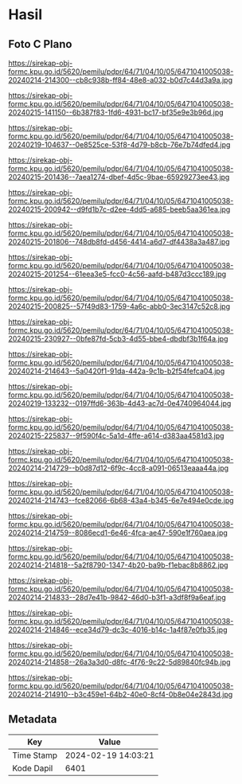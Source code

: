 # Hasil

## Foto C Plano

https://sirekap-obj-formc.kpu.go.id/5620/pemilu/pdpr/64/71/04/10/05/6471041005038-20240214-214300--cb8c938b-ff84-48e8-a032-b0d7c44d3a9a.jpg

https://sirekap-obj-formc.kpu.go.id/5620/pemilu/pdpr/64/71/04/10/05/6471041005038-20240215-141150--6b387f83-1fd6-4931-bc17-bf35e9e3b96d.jpg

https://sirekap-obj-formc.kpu.go.id/5620/pemilu/pdpr/64/71/04/10/05/6471041005038-20240219-104637--0e8525ce-53f8-4d79-b8cb-76e7b74dfed4.jpg

https://sirekap-obj-formc.kpu.go.id/5620/pemilu/pdpr/64/71/04/10/05/6471041005038-20240215-201436--7aea1274-dbef-4d5c-9bae-65929273ee43.jpg

https://sirekap-obj-formc.kpu.go.id/5620/pemilu/pdpr/64/71/04/10/05/6471041005038-20240215-200942--d9fd1b7c-d2ee-4dd5-a685-beeb5aa361ea.jpg

https://sirekap-obj-formc.kpu.go.id/5620/pemilu/pdpr/64/71/04/10/05/6471041005038-20240215-201806--748db8fd-d456-4414-a6d7-df4438a3a487.jpg

https://sirekap-obj-formc.kpu.go.id/5620/pemilu/pdpr/64/71/04/10/05/6471041005038-20240215-201254--61eea3e5-fcc0-4c56-aafd-b487d3ccc189.jpg

https://sirekap-obj-formc.kpu.go.id/5620/pemilu/pdpr/64/71/04/10/05/6471041005038-20240215-200825--57f49d83-1759-4a6c-abb0-3ec3147c52c8.jpg

https://sirekap-obj-formc.kpu.go.id/5620/pemilu/pdpr/64/71/04/10/05/6471041005038-20240215-230927--0bfe87fd-5cb3-4d55-bbe4-dbdbf3b1f64a.jpg

https://sirekap-obj-formc.kpu.go.id/5620/pemilu/pdpr/64/71/04/10/05/6471041005038-20240214-214643--5a0420f1-91da-442a-9c1b-b2f54fefca04.jpg

https://sirekap-obj-formc.kpu.go.id/5620/pemilu/pdpr/64/71/04/10/05/6471041005038-20240219-133232--0197ffd6-363b-4d43-ac7d-0e4740964044.jpg

https://sirekap-obj-formc.kpu.go.id/5620/pemilu/pdpr/64/71/04/10/05/6471041005038-20240215-225837--9f590f4c-5a1d-4ffe-a614-d383aa4581d3.jpg

https://sirekap-obj-formc.kpu.go.id/5620/pemilu/pdpr/64/71/04/10/05/6471041005038-20240214-214729--b0d87d12-6f9c-4cc8-a091-06513eaaa44a.jpg

https://sirekap-obj-formc.kpu.go.id/5620/pemilu/pdpr/64/71/04/10/05/6471041005038-20240214-214743--fce82066-6b68-43a4-b345-6e7e494e0cde.jpg

https://sirekap-obj-formc.kpu.go.id/5620/pemilu/pdpr/64/71/04/10/05/6471041005038-20240214-214759--8086ecd1-6e46-4fca-ae47-590e1f760aea.jpg

https://sirekap-obj-formc.kpu.go.id/5620/pemilu/pdpr/64/71/04/10/05/6471041005038-20240214-214818--5a2f8790-1347-4b20-ba9b-f1ebac8b8862.jpg

https://sirekap-obj-formc.kpu.go.id/5620/pemilu/pdpr/64/71/04/10/05/6471041005038-20240214-214833--28d7e41b-9842-46d0-b3f1-a3df8f9a6eaf.jpg

https://sirekap-obj-formc.kpu.go.id/5620/pemilu/pdpr/64/71/04/10/05/6471041005038-20240214-214846--ece34d79-dc3c-4016-b14c-1a4f87e0fb35.jpg

https://sirekap-obj-formc.kpu.go.id/5620/pemilu/pdpr/64/71/04/10/05/6471041005038-20240214-214858--26a3a3d0-d8fc-4f76-9c22-5d89840fc94b.jpg

https://sirekap-obj-formc.kpu.go.id/5620/pemilu/pdpr/64/71/04/10/05/6471041005038-20240214-214910--b3c459e1-64b2-40e0-8cf4-0b8e04e2843d.jpg


## Metadata

| Key        | Value               |
| ---------- | ------------------- |
| Time Stamp | 2024-02-19 14:03:21 |
| Kode Dapil | 6401                |



